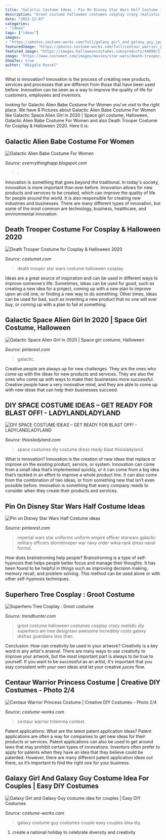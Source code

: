 ```yaml
---
title: "Galactic Costume Ideas : Pin On Disney Star Wars Half Costume Ideas"
description: "Groot costume halloween costumes cosplay crazy realistic diy superhero am tree designtaxi awesome incredibly costs galaxy disfraz guardians less than"
date: "2022-12-07"
categories:
- "ideas"
tags: ["ideas"]
images:
- "https://photos.costume-works.com/full/galaxy_girl_and_galaxy_guy.jpg"
featuredImage: "https://photos.costume-works.com/full/centaur_warrior_princess1.jpg"
featured_image: "https://images.halloweencostumes.com/products/44099/1-1/womens-galactic-alien-babe-upd1.jpg"
image: "https://www.costumet.com/images/movies/star-wars/death-trooper/cover.jpg"
ShowToc: true
author: "Abigale Russel"
---
```



What is innovation?
Innovation is the process of creating new products, services and processes that are different from those that have been used before. Innovation can be seen as a way to improve the quality of life for customers, employees and inventors.

	

		
looking for Galactic Alien Babe Costume For Women you've visit to the right place. We have 8 Pictures about Galactic Alien Babe Costume For Women like Galactic Space Alien Girl in 2020 | Space girl costume, Halloween, Galactic Alien Babe Costume For Women and also Death Trooper Costume for Cosplay &amp; Halloween 2020. Here it is:
		
    
## Galactic Alien Babe Costume For Women

<img loading=lazy src="https://images.halloweencostumes.com/products/44099/1-1/womens-galactic-alien-babe-upd1.jpg" onerror="this.onerror=null;this.src='https://tse1.mm.bing.net/th?id=OIP.5AOQJvzw2CrB6HtiUI5V2QHaKl&amp;pid=15.1';" alt="Galactic Alien Babe Costume For Women">

_Source: everrrythinghapp.blogspot.com_

>. 

	

Innovation is something that goes beyond the traditional. In today's society, innovation is more important than ever before. Innovation allows for new products and services to be created, which can improve the quality of life for people around the world. It is also responsible for creating new industries and businesses. There are many different types of innovation, but some of the most common are technology, business, healthcare, and environmental innovation.

    
## Death Trooper Costume For Cosplay &amp; Halloween 2020

<img loading=lazy src="https://www.costumet.com/images/movies/star-wars/death-trooper/cover.jpg" onerror="this.onerror=null;this.src='https://tse3.mm.bing.net/th?id=OIP.-SFCuP3tKUgNbLGZ6xYb0QHaDt&amp;pid=15.1';" alt="Death Trooper Costume for Cosplay &amp; Halloween 2020">

_Source: costumet.com_

>death trooper star wars costume halloween cosplay. 

	

Ideas are a great source of inspiration and can be used in different ways to improve someone's life. Sometimes, ideas can be used for good, such as creating a new idea for a project, coming up with a new plan to improve upon an old one, or finding a new way to do something. Other times, ideas can be used for bad, such as inventing a new product that no one will ever buy, or coming up with a plan to fail at something.

    
## Galactic Space Alien Girl In 2020 | Space Girl Costume, Halloween

<img loading=lazy src="https://i.pinimg.com/originals/2b/e9/6e/2be96e13da0e9efc72f76467daa7db3b.jpg" onerror="this.onerror=null;this.src='https://tse1.mm.bing.net/th?id=OIP.vSN7hgN9oPifZ_ymCREWLwHaL_&amp;pid=15.1';" alt="Galactic Space Alien Girl in 2020 | Space girl costume, Halloween">

_Source: pinterest.com_

>galactic. 

	

Creative people are always up for new challenges. They are the ones who come up with the ideas for new products and services. They are also the ones who come up with ways to make their businesses more successful. Creative people have a very innovative mind, and they are able to come up with new ideas that can help their businesses succeed.

    
## DIY SPACE COSTUME IDEAS – GET READY FOR BLAST OFF! - LADYLANDLADYLAND

<img loading=lazy src="http://thisisladyland.com/wp-content/uploads/2016/07/Ladyland-space-costumes-camp-bestival2-960x679.jpg" onerror="this.onerror=null;this.src='https://tse4.mm.bing.net/th?id=OIP.z5Mb7WsYiiVpsJAao5SoAQHaFP&amp;pid=15.1';" alt="DIY SPACE COSTUME IDEAS – GET READY FOR BLAST OFF! - LADYLANDLADYLAND">

_Source: thisisladyland.com_

>space costumes diy costume dress ready blast thisisladyland. 

	

What is innovation?
Innovation is the creation of new ideas that replace or improve on the existing product, service, or system. Innovation can come from a small idea that’s implemented quickly, or it can come from a big idea that’s tackled in an effort to improve a whole product line. It can also come from the combination of two ideas, or from something new that isn’t even possible before. Innovation is something that every company needs to consider when they create their products and services.

    
## Pin On Disney Star Wars Half Costume Ideas

<img loading=lazy src="https://i.pinimg.com/736x/05/82/b3/0582b373ec69695a9011caf533e91a4a--military-uniforms-war-machine.jpg" onerror="this.onerror=null;this.src='https://tse2.mm.bing.net/th?id=OIP._vIUm6Bu89XYlydnp-8TnQHaJ4&amp;pid=15.1';" alt="Pin on Disney Star Wars Half Costume ideas">

_Source: pinterest.com_

>imperial wars star uniforms uniform empire officer starwars galactic military officers stormtrooper war navy order wikia rank dress naval formal. 

	

How does brainstroming help people?
Brainstroming is a type of self-hypnosis that helps people better focus and manage their thoughts. It has been found to be helpful in things such as improving decision making, memory recall, and problem solving. This method can be used alone or with other self-hypnosis techniques.

    
## Superhero Tree Cosplay : Groot Costume

<img loading=lazy src="http://cdn.trendhunterstatic.com/thumbs/groot-costume.jpeg" onerror="this.onerror=null;this.src='https://tse3.mm.bing.net/th?id=OIP.7ouHQYWNGAu1B-P2DzOIZQHaJ4&amp;pid=15.1';" alt="Superhero Tree Cosplay : Groot costume">

_Source: trendhunter.com_

>groot costume halloween costumes cosplay crazy realistic diy superhero am tree designtaxi awesome incredibly costs galaxy disfraz guardians less than. 

	

Conclusion: How can creativity be used in your artwork?
Creativity is a key word in any artist's arsenal. There are many ways to use creativity to improve your artwork, but the most important part is always to be true to yourself. If you want to be successful as an artist, it's important that you stay consistent with your own ideas and let your creative juices flow.

    
## Centaur Warrior Princess Costume | Creative DIY Costumes - Photo 2/4

<img loading=lazy src="https://photos.costume-works.com/full/centaur_warrior_princess1.jpg" onerror="this.onerror=null;this.src='https://tse2.mm.bing.net/th?id=OIP.aY0BzGJtLjHL2Rw_sYXy_QHaLH&amp;pid=15.1';" alt="Centaur Warrior Princess Costume | Creative DIY Costumes - Photo 2/4">

_Source: costume-works.com_

>centaur warrior trilemma contest. 

	

Patent applications: What are the latest patent application ideas?
Patent applications are often a way for companies to get new ideas for their products or services. Patent applications can also be used to get around laws that may prohibit certain types of innovations. 
Inventors often prefer to apply for patents when they have an idea that they believe could be patented. However, there are many different patent application ideas out there, so it’s important to find the right one for your business.

    
## Galaxy Girl And Galaxy Guy Costume Idea For Couples | Easy DIY Costumes

<img loading=lazy src="https://photos.costume-works.com/full/galaxy_girl_and_galaxy_guy.jpg" onerror="this.onerror=null;this.src='https://tse3.mm.bing.net/th?id=OIP.UpO29vfeOT7KIa-PnvWkoQHaLK&amp;pid=15.1';" alt="Galaxy Girl and Galaxy Guy costume idea for couples | Easy DIY Costumes">

_Source: costume-works.com_

>galaxy costume guy costumes couple easy couples idea diy. 

	

1. create a national holiday to celebrate diversity and creativity

